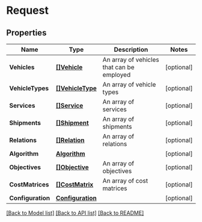 # Request

## Properties
Name | Type | Description | Notes
------------ | ------------- | ------------- | -------------
**Vehicles** | [**[]Vehicle**](Vehicle.md) | An array of vehicles that can be employed | [optional] 
**VehicleTypes** | [**[]VehicleType**](VehicleType.md) | An array of vehicle types | [optional] 
**Services** | [**[]Service**](Service.md) | An array of services | [optional] 
**Shipments** | [**[]Shipment**](Shipment.md) | An array of shipments | [optional] 
**Relations** | [**[]Relation**](Relation.md) | An array of relations | [optional] 
**Algorithm** | [**Algorithm**](Algorithm.md) |  | [optional] 
**Objectives** | [**[]Objective**](Objective.md) | An array of objectives | [optional] 
**CostMatrices** | [**[]CostMatrix**](CostMatrix.md) | An array of cost matrices | [optional] 
**Configuration** | [**Configuration**](Configuration.md) |  | [optional] 

[[Back to Model list]](../README.md#documentation-for-models) [[Back to API list]](../README.md#documentation-for-api-endpoints) [[Back to README]](../README.md)


